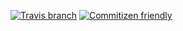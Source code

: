 [![Travis branch](https://img.shields.io/travis/sreerampr/react-yeoman-generator/webpack.svg)]()
[![Commitizen friendly](https://img.shields.io/badge/commitizen-friendly-brightgreen.svg)](http://commitizen.github.io/cz-cli/)
